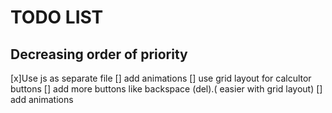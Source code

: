# TODO LIST
## Decreasing order of priority 
[x]Use js as separate file 
[] add animations
[] use grid layout for calcultor buttons 
[] add more buttons like backspace (del).( easier with grid layout)
[] add animations
